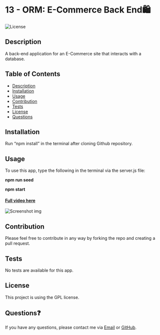 # 13 - ORM: E-Commerce Back End🛍️
![License](https://img.shields.io/badge/License-GPL-blue)

## Description
A back-end application for an E-Commerce site that interacts with a database.

## Table of Contents
  - [Description](#description)
  - [Installation](#installation)
  - [Usage](#usage)
  - [Contribution](#contribution)
  - [Tests](#tests)
  - [License](#license)
  - [Questions](#questions)

## Installation
Run “npm install” in the terminal after cloning Github repository.

## Usage
To use this app, type the following in the terminal via the server.js file:

**npm run seed**

**npm start**
#### [Full video here](https://user-images.githubusercontent.com/93589073/158731013-3a15e013-36cf-4d32-b2e9-b46458d25f3b.mp4)
![Screenshot img](https://user-images.githubusercontent.com/93589073/158730331-6c2d7cd9-4bcc-494a-80b1-cfa558e7d85e.png)

## Contribution
Please feel free to contribute in any way by forking the repo and creating a pull request.

## Tests
No tests are available for this app.

## License
This project is using the GPL license.

## Questions❓
If you have any questions, please contact me via [Email](mailto:liz.mackle@outlook.com) or [GitHub](https://github.com/LizMackle).
